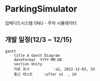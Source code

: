 # ParkingSimulator
임베디드시스템 GNU - 주차 시뮬레이터


## 개발 일정(12/3 ~ 12/15)

```mermaid
gantt
    title A Gantt Diagram
    dateFormat  YYYY-MM-DD
    section Unity
    자료 조사           :a1, 2022-12-03, 2d
    통신 테스트     :after a1  , 2d
```
